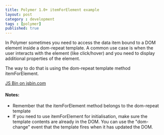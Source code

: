 ```yaml
---
title: Polymer 1.0+ itemForElement example
layout: post
category : development
tags : [polymer]
published: true
---
```


In Polymer sometimes you need to access the data item bound
to a DOM element inside a dom-repeat template. A common use case is when the user
interacts with the element (like click/hover) and you need to display additional properties
of the element.

The way to do that is using the dom-repeat template method itemForElement.


<a class="jsbin-embed" href="http://jsbin.com/lofarabare/embed?html,output">JS Bin on jsbin.com</a><script src="http://static.jsbin.com/js/embed.min.js?3.35.0"></script>

#### Notes:

* Remember that the itemForElement method belongs to the dom-repeat template
* If you need to use itemForElement for initialisation, make sure the template contents are already in the DOM. You can use the "dom-change" event that the template fires when it has updated the DOM. 

